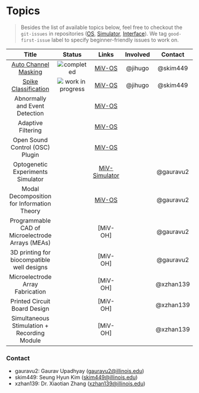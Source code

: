 # Topics

> Besides the list of available topics below, feel free to checkout the `git-issues` in repositories ([OS](https://github.com/GazzolaLab/MiV-OS), [Simulator](https://github.com/GazzolaLab/MiV-Simulator), [Interface](https://github.com/GazzolaLab/MiV-Interface)). We tag `good-first-issue` label to specify beginner-friendly issues to work on.

|                      **Title**                       |              **Status**              |                   **Links**                    | **Involved** | **Contact** | **Deadline** |
|:----------------------------------------------------:|:------------------------------------:|:----------------------------------------------:|:------------:|:-----------:|:------------:|
| [Auto Channel Masking](MiV-AutonomousChannelMasking) |    ![completed][badge-completed]     | [MiV-OS](https://github.com/GazzolaLab/MiV-OS) |   @jihugo    |  @skim449   | (Tentative)  |
|   [Spike Classification](MiV-SpikeClassification)    | ![work in progress][badge-completed] | [MiV-OS](https://github.com/GazzolaLab/MiV-OS) |   @jihugo    |  @skim449   | (Tentative)  |
|            Abnormally and Event Detection            |                                      | [MiV-OS](https://github.com/GazzolaLab/MiV-OS) |              |             |              |
|                  Adaptive Filtering                  |                                      | [MiV-OS](https://github.com/GazzolaLab/MiV-OS) |              |             |              |
|           Open Sound Control (OSC) Plugin            |                                      | [MiV-OS](https://github.com/GazzolaLab/MiV-OS) |              |             |              |
|           Optogenetic Experiments Simulator          |                                      | [MiV-Simulator](https://github.com/GazzolaLab/MiV-Simulator) |              | @gauravu2   |              |
|           Modal Decomposition for Information Theory          |                                      | [MiV-OS](https://github.com/GazzolaLab/MiV-OS) |              | @gauravu2   |              |
|           Programmable CAD of Microelectrode Arrays (MEAs)        |                                      | [MiV-OH] |              | @gauravu2   |              |
|          3D printing for biocompatible well designs          |                                      | [MiV-OH] |              | @gauravu2   |              |
|           Microelectrode Array Fabrication         |                                      | [MiV-OH] |              | @xzhan139  |              |
|           Printed Circuit Board Design         |                                      | [MiV-OH] |              | @xzhan139  |              |
|           Simultaneous Stimulation + Recording Module        |                                      | [MiV-OH] |              | @xzhan139  |              |




### Contact

- gauravu2: Gaurav Upadhyay (gauravu2@illinois.edu)
- skim449: Seung Hyun Kim (skim449@illinois.edu)
- xzhan139: Dr. Xiaotian Zhang (xzhan139@illinois.edu)
 
<!-- Hyperlinks -->

[badge-inactive]: https://img.shields.io/badge/status-available-inactive?style=flat
[badge-wip]: https://img.shields.io/badge/status-work--in--progress-yellow?style=flat
[badge-completed]: https://img.shields.io/badge/status-completed-success?style=flat

